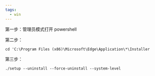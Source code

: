 ```yaml
---
tags:
  - win
---
```


第一步：管理员模式打开 powershell   

第二步：  
```
cd 'C:\Program Files (x86)\Microsoft\Edge\Application\*\Installer  
```
第三步：
```
./setup --uninstall --force-uninstall --system-level
```